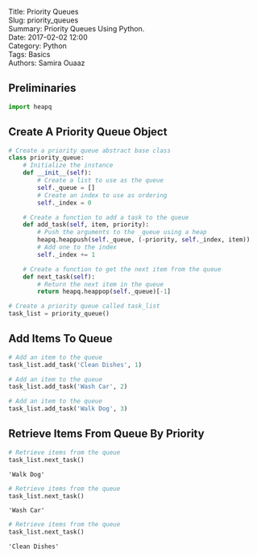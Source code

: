 Title: Priority Queues  
Slug: priority_queues  
Summary: Priority Queues Using Python.  
Date: 2017-02-02 12:00  
Category: Python  
Tags: Basics  
Authors: Samira Ouaaz  

## Preliminaries


```python
import heapq
```

## Create A Priority Queue Object


```python
# Create a priority queue abstract base class
class priority_queue:
    # Initialize the instance
    def __init__(self):
        # Create a list to use as the queue
        self._queue = []
        # Create an index to use as ordering
        self._index = 0

    # Create a function to add a task to the queue
    def add_task(self, item, priority):
        # Push the arguments to the _queue using a heap
        heapq.heappush(self._queue, (-priority, self._index, item))
        # Add one to the index
        self._index += 1

    # Create a function to get the next item from the queue
    def next_task(self):
        # Return the next item in the queue
        return heapq.heappop(self._queue)[-1]
```


```python
# Create a priority queue called task_list
task_list = priority_queue()
```

## Add Items To Queue


```python
# Add an item to the queue
task_list.add_task('Clean Dishes', 1)

# Add an item to the queue
task_list.add_task('Wash Car', 2)

# Add an item to the queue
task_list.add_task('Walk Dog', 3)
```

## Retrieve Items From Queue By Priority


```python
# Retrieve items from the queue
task_list.next_task()
```




    'Walk Dog'




```python
# Retrieve items from the queue
task_list.next_task()
```




    'Wash Car'




```python
# Retrieve items from the queue
task_list.next_task()
```




    'Clean Dishes'
